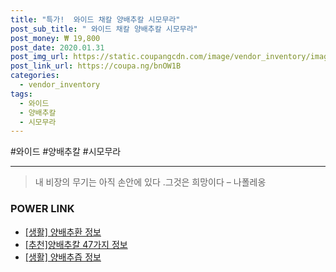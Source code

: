 ```yaml
--- 
title: "특가!  와이드 채칼 양배추칼 시모무라" 
post_sub_title: " 와이드 채칼 양배추칼 시모무라" 
post_money: ₩ 19,800 
post_date: 2020.01.31 
post_img_url: https://static.coupangcdn.com/image/vendor_inventory/images/2019/01/10/11/7/668d1825-fb1e-4fca-acc0-831b62577b51.jpg 
post_link_url: https://coupa.ng/bnOW1B 
categories: 
  - vendor_inventory 
tags: 
  - 와이드 
  - 양배추칼 
  - 시모무라 
--- 
```

  #와이드 #양배추칼 #시모무라 
<hr> 

> 내 비장의 무기는 아직 손안에 있다 .그것은 희망이다 – 나폴레옹 


### POWER LINK

* <a href="https://blog.naver.com/santokki14/221766334085" target="_blank"> [생활] 양배추환 정보 </a>
* <a href="https://blog.naver.com/fasyy4321/221790951055" target="_blank">[추천]양배추칼 47가지 정보</a>
* <a href="https://blog.naver.com/santokki14/221768468575" target="_blank"> [생활] 양배추즙 정보 </a>
